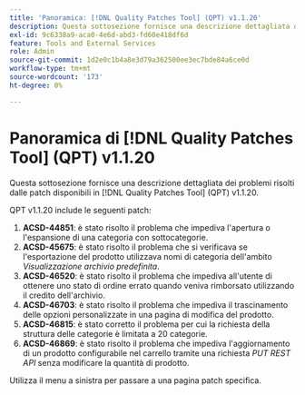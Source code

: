 ```yaml
---
title: 'Panoramica: [!DNL Quality Patches Tool] (QPT) v1.1.20'
description: Questa sottosezione fornisce una descrizione dettagliata dei problemi risolti dalle patch disponibili in  [!DNL Quality Patches Tool] (QPT) v1.1.20.
exl-id: 9c6338a9-aca0-4e6d-abd3-fd60e418df6d
feature: Tools and External Services
role: Admin
source-git-commit: 1d2e0c1b4a8e3d79a362500ee3ec7bde84a6ce0d
workflow-type: tm+mt
source-wordcount: '173'
ht-degree: 0%

---
```


# Panoramica di [!DNL Quality Patches Tool] (QPT) v1.1.20

Questa sottosezione fornisce una descrizione dettagliata dei problemi risolti dalle patch disponibili in [!DNL Quality Patches Tool] (QPT) v1.1.20.

QPT v1.1.20 include le seguenti patch:

1. **ACSD-44851**: è stato risolto il problema che impediva l&#39;apertura o l&#39;espansione di una categoria con sottocategorie.
1. **ACSD-45675**: è stato risolto il problema che si verificava se l&#39;esportazione del prodotto utilizzava nomi di categoria dell&#39;ambito *Visualizzazione archivio predefinita*.
1. **ACSD-46520**: è stato risolto il problema che impediva all&#39;utente di ottenere uno stato di ordine errato quando veniva rimborsato utilizzando il credito dell&#39;archivio.
1. **ACSD-46703**: è stato risolto il problema che impediva il trascinamento delle opzioni personalizzate in una pagina di modifica del prodotto.
1. **ACSD-46815**: è stato corretto il problema per cui la richiesta della struttura delle categorie è limitata a 20 categorie.
1. **ACSD-46869**: è stato risolto il problema che impediva l&#39;aggiornamento di un prodotto configurabile nel carrello tramite una richiesta *PUT REST API* senza modificare la quantità di prodotto.

Utilizza il menu a sinistra per passare a una pagina patch specifica.
